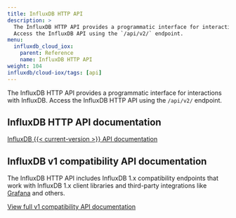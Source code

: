 ```yaml
---
title: InfluxDB HTTP API
description: >
  The InfluxDB HTTP API provides a programmatic interface for interactions with InfluxDB.
  Access the InfluxDB API using the `/api/v2/` endpoint.
menu:
  influxdb_cloud_iox:
    parent: Reference
    name: InfluxDB HTTP API
weight: 104
influxdb/cloud-iox/tags: [api]
---
```


The InfluxDB HTTP API provides a programmatic interface for interactions with InfluxDB.
Access the InfluxDB HTTP API using the `/api/v2/` endpoint.

## InfluxDB HTTP API documentation
<a class="btn" href="/influxdb/cloud-iox/api/">InfluxDB {{< current-version >}} API documentation</a>

## InfluxDB v1 compatibility API documentation
The InfluxDB HTTP API includes InfluxDB 1.x compatibility endpoints
that work with InfluxDB 1.x client libraries and third-party integrations like
[Grafana](https://grafana.com) and others.

<a class="btn" href="/influxdb/cloud-iox/api/v1-compatibility/">View full v1 compatibility API documentation</a>
